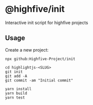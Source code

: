 # @highfive/init

Interactive init script for highfive projects


## Usage

Create a new project:

```
npx github:Highfive-Project/init

cd highlightjs-<SLUG>
git init
git add -A
git commit -am "Initial commit"

yarn install
yarn build
yarn test
```